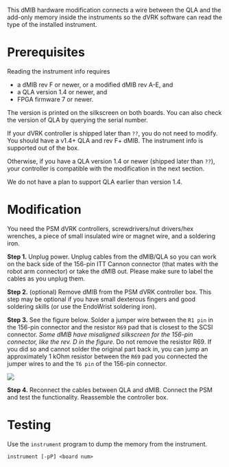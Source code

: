 This dMIB hardware modification connects a wire between the QLA and the add-only memory inside the instruments so the dVRK software can read the type of the installed instrument.

# Prerequisites

Reading the instrument info requires 

* a dMIB rev F or newer, or a modified dMIB rev A-E, and 
* a QLA version 1.4 or newer, and
* FPGA firmware 7 or newer.

The version is printed on the silkscreen on both boards. You can also check the version of QLA by querying the serial number.

If your dVRK controller is shipped later than `??`, you do not need to modify. You should have a v1.4+ QLA and rev F+ dMIB. The instrument info is supported out of the box.

Otherwise, if you have a QLA version 1.4 or newer (shipped later than `??`), your controller is compatible with the modification in the next section.

We do not have a plan to support QLA earlier than version 1.4.

# Modification

You need the PSM dVRK controllers, screwdrivers/nut drivers/hex wrenches, a piece of small insulated wire or magnet wire, and a soldering iron.

**Step 1.** Unplug power. Unplug cables from the dMIB/QLA so you can work on the back side of the 156-pin ITT Cannon connector (that mates with the robot arm connector) or take the dMIB out. Please make sure to label the cables as you unplug them.

**Step 2.** (optional) Remove dMIB from the PSM dVRK controller box. This step may be optional if you have small dexterous fingers and good soldering skills (or use the EndoWrist soldering iron). 

**Step 3.** See the figure below. Solder a jumper wire between the `R1 pin` in the 156-pin connector and the resistor `R69` pad that is closest to the SCSI connector. *Some dMIB have misaligned silkscreen for the 156-pin connector, like the rev. D in the figure.* Do not remove the resistor R69. If you did so and cannot solder the original part back in, you can jump an approximately 1 kOhm resistor between the `R69` pad you connected the jumper wires to and the `T6 pin` of the 156-pin connector.

![](https://github.com/jhu-dvrk/sawIntuitiveResearchKit/wiki/dmib-tool-info-mod.jpg)

**Step 4.** Reconnect the cables between QLA and dMIB. Connect the PSM and test the functionality. Reassemble the controller box.

# Testing

Use the `instrument` program to dump the memory from the instrument.

```
instrument [-pP] <board num>
```